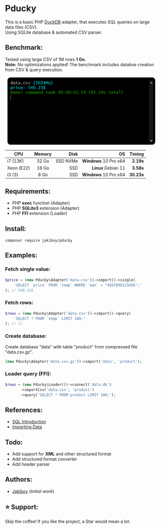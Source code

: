 # Pducky

This is a basic PHP [DuckDB](https://duckdb.org/) adapter, that executes SQL queries on large data files (CSV).  
Using SQLite database & automated CSV parser.  

## Benchmark:

Tested using large CSV of 1M rows **1 Go**.  
**Note:** No optimizations applied! The benchmark includes databse creation from CSV & query execution.

![Pducky](assets/screenshot.png)

| CPU           | Memory        | Disk     | OS                     | Timing     |
| ------------- |:-------------:| --------:| ----------------------:| ----------:|
| i7 (13K)      | 32 Go         | SSD NVMe | **Windows** 10 Pro x64 | **2.19s**  |
| Xeon (E22)    | 16 Go         | SSD      | **Linux** Debian 11    | **3.58s**  |
| i3 (3)        | 8 Go          | SSD      | **Windows** 10 Pro x64 | **30.23s** |

## Requirements:

* PHP **exec** function (Adapter)
* PHP **SQLite3** extension (Adapter)
* PHP **FFI** extension (Loader)

## Install:

```
composer require jakiboy/pducky
```

## Examples:

### Fetch single value:

```php
$price = (new Pducky\Adapter('data.csv'))->import()->single(
    'SELECT `price` FROM `temp` WHERE `ean` = "4567890123456";'
); // 540.23$
```

### Fetch rows:

```php
$rows = (new Pducky\Adapter('data.csv'))->import()->query(
    'SELECT * FROM `temp` LIMIT 100;'
); // []
```

### Create database:

Create database "data" with table "product" from compressed file "data.csv.gz".

```php
(new Pducky\Adapter('data.csv.gz'))->import('data', 'product');
```

### Loader query (FFI):

```php
$rows = (new Pducky\Loader())->connect('data.db')
       ->importCsv('data.csv', 'product')
       ->query('SELECT * FROM product LIMIT 100;');
```

## References:

* [SQL Introduction](https://duckdb.org/docs/stable/sql/introduction)
* [Importing Data](https://duckdb.org/docs/stable/data/overview)

## Todo:

* Add support for **XML** and other structured format
* Add structured format converter
* Add header parser

## Authors:

* [Jakiboy](https://github.com/Jakiboy) (*Initial work*)

## ⭐ Support:

Skip the coffee! If you like the project, a Star would mean a lot.
